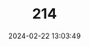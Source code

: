 ---
title: "214"
category: "Aciagrion rarum"
draft: false
date: 2024-02-22 13:03:49
languages:
  English: ["Tiny Slim"]
---